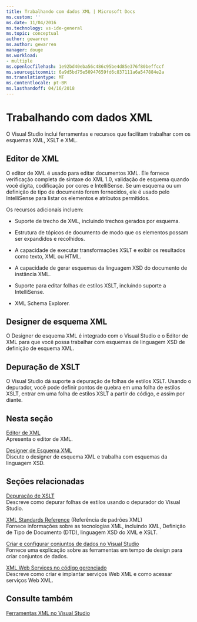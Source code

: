```yaml
---
title: Trabalhando com dados XML | Microsoft Docs
ms.custom: ''
ms.date: 11/04/2016
ms.technology: vs-ide-general
ms.topic: conceptual
author: gewarren
ms.author: gewarren
manager: douge
ms.workload:
- multiple
ms.openlocfilehash: 1e92bd40eba56c486c95be4d85e376f80beffccf
ms.sourcegitcommit: 6a9d5bd75e50947659fd6c837111a6a547884e2a
ms.translationtype: MT
ms.contentlocale: pt-BR
ms.lasthandoff: 04/16/2018
---
```

# <a name="working-with-xml-data"></a>Trabalhando com dados XML

O Visual Studio inclui ferramentas e recursos que facilitam trabalhar com os esquemas XML, XSLT e XML.

## <a name="xml-editor"></a>Editor de XML

O editor de XML é usado para editar documentos XML. Ele fornece verificação completa de sintaxe do XML 1.0, validação de esquema quando você digita, codificação por cores e IntelliSense. Se um esquema ou um definição de tipo de documento forem fornecidos, ele é usado pelo IntelliSense para listar os elementos e atributos permitidos.

Os recursos adicionais incluem:

- Suporte de trecho de XML, incluindo trechos gerados por esquema.

- Estrutura de tópicos de documento de modo que os elementos possam ser expandidos e recolhidos.

- A capacidade de executar transformações XSLT e exibir os resultados como texto, XML ou HTML.

- A capacidade de gerar esquemas da linguagem XSD do documento de instância XML.

- Suporte para editar folhas de estilos XSLT, incluindo suporte a IntelliSense.

- XML Schema Explorer.

## <a name="xml-schema-designer"></a>Designer de esquema XML

O Designer de esquema XML é integrado com o Visual Studio e o Editor de XML para que você possa trabalhar com esquemas de linguagem XSD de definição de esquema XML.

## <a name="xslt-debugging"></a>Depuração de XSLT

O Visual Studio dá suporte a depuração de folhas de estilos XSLT. Usando o depurador, você pode definir pontos de quebra em uma folha de estilos XSLT, entrar em uma folha de estilos XSLT a partir do código, e assim por diante.

## <a name="in-this-section"></a>Nesta seção

[Editor de XML](../xml-tools/xml-editor.md)  
Apresenta o editor de XML.

[Designer de Esquema XML](../xml-tools/xml-schema-designer.md)  
Discute o designer de esquema XML e trabalha com esquemas da linguagem XSD.

## <a name="related-sections"></a>Seções relacionadas

[Depuração de XSLT](../xml-tools/debugging-xslt.md)  
Descreve como depurar folhas de estilos usando o depurador do Visual Studio.

[XML Standards Reference](http://msdn.microsoft.com/79c78508-c9d0-423a-a00f-672e855de401) (Referência de padrões XML)  
Fornece informações sobre as tecnologias XML, incluindo XML, Definição de Tipo de Documento (DTD), linguagem XSD do XML e XSLT.

[Criar e configurar conjuntos de dados no Visual Studio](../data-tools/create-and-configure-datasets-in-visual-studio.md)  
Fornece uma explicação sobre as ferramentas em tempo de design para criar conjuntos de dados.

[XML Web Services no código gerenciado](http://msdn.microsoft.com/c9a7dc25-3e68-4723-bfb7-de4320830196)  
Descreve como criar e implantar serviços Web XML e como acessar serviços Web XML.

## <a name="see-also"></a>Consulte também

[Ferramentas XML no Visual Studio](../xml-tools/xml-tools-in-visual-studio.md)